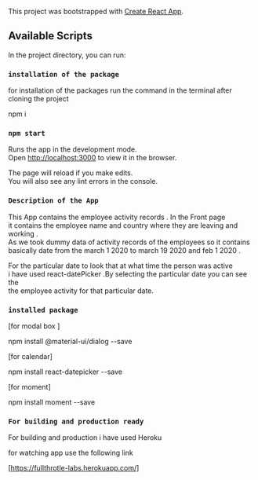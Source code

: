 This project was bootstrapped with [Create React App](https://github.com/facebook/create-react-app).

## Available Scripts

In the project directory, you can run:

### `installation of the package`

for installation of the packages run the command in the terminal after cloning the project

 npm i 

### `npm start`

Runs the app in the development mode.<br />
Open [http://localhost:3000](http://localhost:3000) to view it in the browser.

The page will reload if you make edits.<br />
You will also see any lint errors in the console.

### `Description of the App` <br/>

This App contains the employee activity records . In the Front page <br/>
it contains the employee name and country where they are leaving and <br />
working .<br/>
As we took dummy data of activity records of the employees so it contains <br/>
basically date from the march 1 2020 to march 19 2020 and feb 1 2020 .<br/>

For the particular date to look that at what time the person was active <br/>
i have used react-datePicker .By selecting the particular date you can see the <br/>
the employee activity for that particular date.

### `installed package`

[for modal box ]

npm install @material-ui/dialog --save

[for calendar]

npm install react-datepicker --save

[for moment]

npm install moment --save





### `For building and production ready`

For building and production i have used Heroku

for watching app use the following link

[https://fullthrotle-labs.herokuapp.com/]

